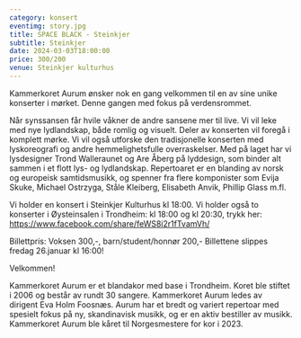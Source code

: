 ```yaml
---
category: konsert
eventimg: story.jpg
title: SPACE BLACK - Steinkjer
subtitle: Steinkjer
date: 2024-03-03T18:00:00
price: 300/200
venue: Steinkjer kulturhus
---
```

Kammerkoret Aurum ønsker nok en gang velkommen til en av sine unike konserter i mørket. Denne gangen med fokus på verdensrommet.

Når synssansen får hvile våkner de andre sansene mer til live. Vi vil leke med nye lydlandskap, både romlig og visuelt. Deler av konserten vil foregå i komplett mørke. Vi vil også utforske den tradisjonelle konserten med lyskoreografi og andre hemmelighetsfulle overraskelser. Med på laget har vi lysdesigner Trond Walleraunet og Are Åberg på lyddesign, som binder alt sammen i et flott lys- og lydlandskap. Repertoaret er en blanding av norsk og europeisk samtidsmusikk, og spenner fra flere komponister som Evija Skuke, Michael Ostrzyga, Ståle Kleiberg, Elisabeth Anvik, Phillip Glass m.fl.

Vi holder en konsert i Steinkjer Kulturhus kl 18:00.
Vi holder også to konserter i Øysteinsalen i Trondheim: kl 18:00 og kl 20:30, trykk her: https://www.facebook.com/share/feWS8i2r1fTvamVh/

Billettpris: Voksen 300,-, barn/student/honnør 200,-
Billettene slippes fredag 26.januar kl 16:00!

Velkommen!

Kammerkoret Aurum er et blandakor med base i Trondheim. Koret ble stiftet i 2006 og består av rundt 30 sangere. Kammerkoret Aurum ledes av dirigent Eva Holm Foosnæs. Aurum har et bredt og variert repertoar med spesielt fokus på ny, skandinavisk musikk, og er en aktiv bestiller av musikk. Kammerkoret Aurum ble kåret til Norgesmestere for kor i 2023.
